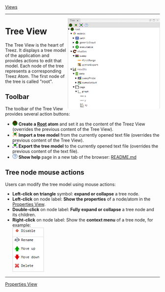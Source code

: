 [Views](./views.md)

----

<img align="right" width="300" src="../images/treeView.png">

# Tree View

The Tree View is the heart of Treez. It displays a tree model of the application and provides actions to edit that model. Each node of the tree represents a corresponding Treez Atom. The first node of the tree is called "root". 

## Toolbar 

The toolbar of the Tree View provides several action buttons:

* ![addRoot](../../icons/root.png) **Create a [Root](../atoms/root.md) atom** and set it as the content of the Treez View (overrides the previous content of the Tree View). 
* ![import](../../icons/toTree.png) **Import a tree model** from the currently opened text file (overrides the previous content of the Tree View). 
* ![export](../../icons/fromTree.png) **Export the tree model** to the currently opened text file (overrides the previous content of the text file).
* ![help](../../icons/help.png) **Show help** page in a new tab of the browser: [README.md](https://github.com/stefaneidelloth/treezjs/blob/master/README.md)
 
##	Tree node mouse actions

Users can modify the tree model using mouse actions:

* **Left-click on triangle** symbol: **expand or collapse** a tree node.
*	**Left-click** on node label: **Show the properties** of a node/atom in the [Properties View](./propertiesView.md).
*	**Double-click** on node label: **Fully expand or collapse** a tree node and its children.
*	**Right-click** on node label: Show the **context menu** of a tree node, for example:<br>
![Tree View](../images/contextMenu.png)


----
[Properties View](./propertiesView.md)

